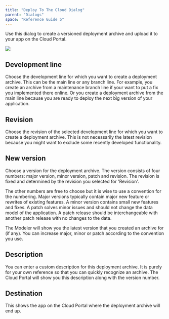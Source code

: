 ```yaml
---
title: "Deploy To The Cloud Dialog"
parent: "Dialogs"
space: "Reference Guide 5"
---
```

Use this dialog to create a versioned deployment archive and upload it to your app on the Cloud Portal.

![](attachments/524309/688178.png)

## Development line

Choose the development line for which you want to create a deployment archive. This can be the main line or any branch line. For example, you create an archive from a maintenance branch line if your want to put a fix you implemented there online. Or you create a deployment archive from the main line because you are ready to deploy the next big version of your application.

## Revision

Choose the revision of the selected development line for which you want to create a deployment archive. This is not necessarily the latest revision because you might want to exclude some recently developed functionality.

## New version

Choose a version for the deployment archive. The version consists of four numbers: major version, minor version, patch and revision. The revision is fixed and determined by the revision you selected for 'Revision'.

The other numbers are free to choose but it is wise to use a convention for the numbering. Major versions typically contain major new feature or rewrites of existing features. A minor version contains small new features and fixes. A patch solves minor issues and should not change the data model of the application. A patch release should be interchangeable with another patch release with no changes to the data.

The Modeler will show you the latest version that you created an archive for (if any). You can increase major, minor or patch according to the convention you use.

## Description

You can enter a custom description for this deployment archive. It is purely for your own reference so that you can quickly recognize an archive. The Cloud Portal will show you this description along with the version number.

## Destination

This shows the app on the Cloud Portal where the deployment archive will end up.
